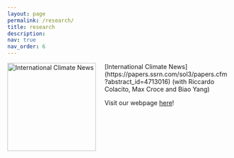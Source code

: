 ```yaml
---
layout: page
permalink: /research/
title: research
description: 
nav: true
nav_order: 6
---
```


<img src="https://majoarteaga.github.io/assets/img/cai_fig.png" alt="International Climate News" style="width: 200px; float: left; margin-right: 20px;">
[International Climate News](https://papers.ssrn.com/sol3/papers.cfm?abstract_id=4713016) (with Riccardo Colacito, Max Croce and Biao Yang)

Visit our webpage [here](https://sites.google.com/view/internationalclimatenews/home)!
